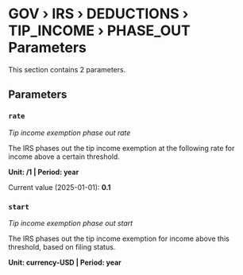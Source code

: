 # GOV › IRS › DEDUCTIONS › TIP_INCOME › PHASE_OUT Parameters

This section contains 2 parameters.

## Parameters

### `rate`
*Tip income exemption phase out rate*

The IRS phases out the tip income exemption at the following rate for income above a certain threshold.

**Unit: /1 | Period: year**

Current value (2025-01-01): **0.1**


### `start`
*Tip income exemption phase out start*

The IRS phases out the tip income exemption for income above this threshold, based on filing status.

**Unit: currency-USD | Period: year**

